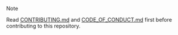 > [!NOTE]
> Read [CONTRIBUTING.md](https://github.com/Mordarski-Networks/Mordarski-Networks-assets/blob/main/CONTRIBUTING.md) and [CODE_OF_CONDUCT.md](https://github.com/Mordarski-Networks/Mordarski-Networks-assets/blob/main/CODE_OF_CONDUCT.md) first before contributing to this repository.
